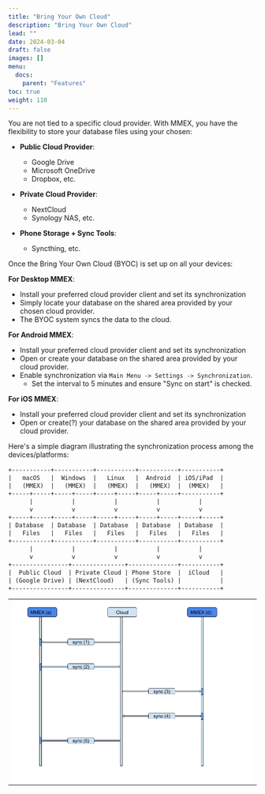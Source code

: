 ```yaml
---
title: "Bring Your Own Cloud"
description: "Bring Your Own Cloud"
lead: ""
date: 2024-03-04
draft: false
images: []
menu:
  docs:
    parent: "Features"
toc: true
weight: 110
---
```


You are not tied to a specific cloud provider. With MMEX, you have the flexibility to store your database files using your chosen:

- **Public Cloud Provider**:
    - Google Drive
    - Microsoft OneDrive
    - Dropbox, etc.

- **Private Cloud Provider**:
    - NextCloud
    - Synology NAS, etc.

- **Phone Storage + Sync Tools**:
    - Syncthing, etc.

Once the Bring Your Own Cloud (BYOC) is set up on all your devices:

**For Desktop MMEX**:
- Install your preferred cloud provider client and set its synchronization
- Simply locate your database on the shared area provided by your chosen cloud provider.
- The BYOC system syncs the data to the cloud.

**For Android MMEX**:
- Install your preferred cloud provider client and set its synchronization
- Open or create your database on the shared area provided by your cloud provider.
- Enable synchronization via `Main Menu -> Settings -> Synchronization`.
    - Set the interval to 5 minutes and ensure "Sync on start" is checked.

**For iOS MMEX**:
- Install your preferred cloud provider client and set its synchronization
- Open or create(?) your database on the shared area provided by your cloud provider.

Here's a simple diagram illustrating the synchronization process among the devices/platforms:
```
+-----------+-----------+-----------+-----------+-----------+
|   macOS   |  Windows  |   Linux   |  Android  | iOS/iPad  |
|   (MMEX)  |   (MMEX)  |   (MMEX)  |   (MMEX)  |  (MMEX)   |
+-----+-----+-----+-----+-----+-----+-----+-----+-----------+
      |           |           |           |           |
      v           v           v           v           v
+-----+-----+-----+-----+-----+-----+-----+-----+-----+-----+
| Database  | Database  | Database  | Database  | Database  |
|   Files   |   Files   |   Files   |   Files   |   Files   |
+-----------+-----------+-----------+-----------+-----------+
      |           |           |           |           |
      v           v           v           v           v
+----------------+---------------+--------------+-----------+
|  Public Cloud  | Private Cloud | Phone Store  |  iCloud   |
| (Google Drive) | (NextCloud)   | (Sync Tools) |           |
+----------------+---------------+--------------+-----------+
```
|     |
| --- |
| ![](data_sync_workflow.png) |
